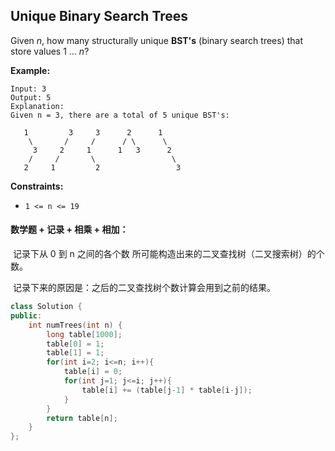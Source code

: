 ## Unique Binary Search Trees

Given *n*, how many structurally unique **BST's** (binary search trees) that store values 1 ... *n*?

**Example:**

```
Input: 3
Output: 5
Explanation:
Given n = 3, there are a total of 5 unique BST's:

   1         3     3      2      1
    \       /     /      / \      \
     3     2     1      1   3      2
    /     /       \                 \
   2     1         2                 3
```

**Constraints:**

- `1 <= n <= 19`

#### 数学题 + 记录 + 相乘 + 相加：

​			记录下从 0 到 n 之间的各个数 所可能构造出来的二叉查找树（二叉搜索树）的个数。

​			记录下来的原因是：之后的二叉查找树个数计算会用到之前的结果。

```c++
class Solution {
public:
    int numTrees(int n) {
        long table[1000];
        table[0] = 1;
        table[1] = 1;
        for(int i=2; i<=n; i++){
            table[i] = 0;
            for(int j=1; j<=i; j++){
                table[i] += (table[j-1] * table[i-j]);
            }
        }
        return table[n];
    }
};
```

